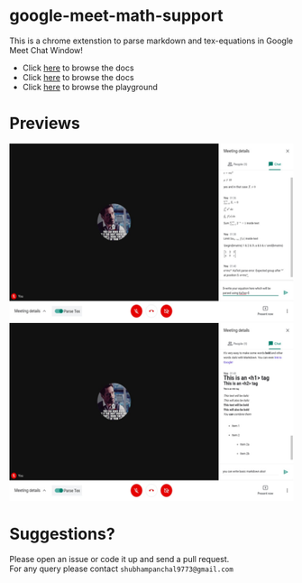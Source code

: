 # google-meet-math-support
This is a chrome extenstion to parse markdown and tex-equations in Google Meet Chat Window!  
- Click [here](https://panchalshubham.github.io/google-meet-tex-support/) to browse the docs  
- Click [here](https://panchalshubham.github.io/google-meet-tex-support#references) to browse the docs  
- Click [here](https://panchalshubham.github.io/google-meet-tex-support#playground) to browse the playground  

# Previews
![preview1](./preview/preview1.jpg)  
![preview2](./preview/preview2.jpg)  

# Suggestions?
Please open an issue or code it up and send a pull request.  
For any query please contact `shubhampanchal9773@gmail.com`  

